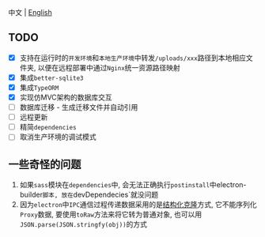 中文 | [English](./README.en.md)

## TODO

- [x] 支持在运行时的`开发环境`和`本地生产环境`中转发`/uploads/xxx`路径到本地相应文件夹, 以便在远程部署中通过`Nginx`统一资源路径映射
- [x] 集成`better-sqlite3`
- [x] 集成`TypeORM`
- [x] 实现仿MVC架构的数据库交互
- [ ] 数据库迁移 - 生成迁移文件并自动引用
- [ ] 远程更新
- [ ] 精简`dependencies`
- [ ] 取消生产环境的调试模式

## 一些奇怪的问题

1. 如果`sass`模块在`dependencies`中, 会无法正确执行`postinstall`中electron-builder`脚本, 放在`devDependecies`就没问题
2. 因为`electron`中`IPC`通信过程传递数据采用的是[结构化克隆](https://www.electronjs.org/docs/latest/tutorial/ipc#object-serialization)方式, 它不能序列化`Proxy`数据, 要使用`toRaw`方法来将它转为普通对象, 也可以用`JSON.parse(JSON.stringfy(obj))`的方式
